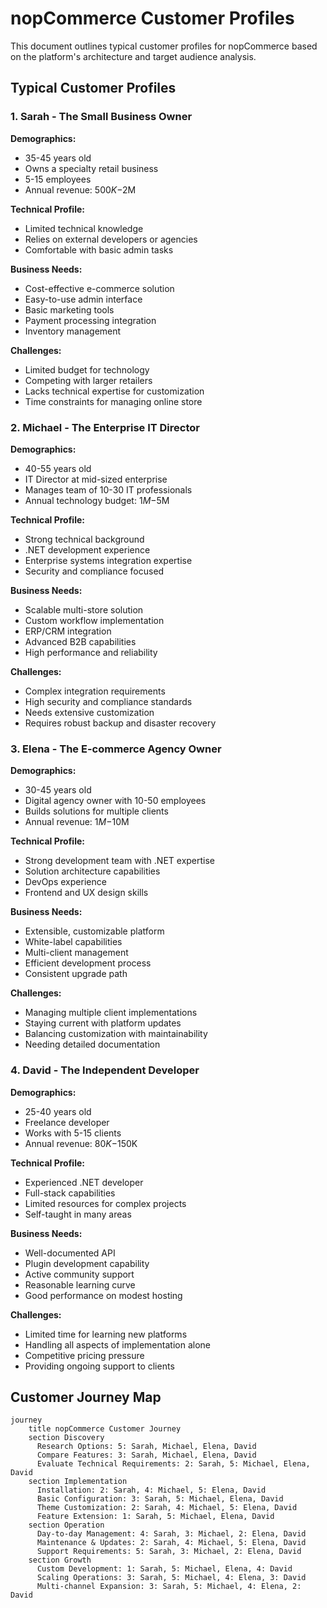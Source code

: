 # nopCommerce Customer Profiles

This document outlines typical customer profiles for nopCommerce based on the platform's architecture and target audience analysis.

## Typical Customer Profiles

### 1. Sarah - The Small Business Owner

**Demographics:**
- 35-45 years old
- Owns a specialty retail business
- 5-15 employees
- Annual revenue: $500K-$2M

**Technical Profile:**
- Limited technical knowledge
- Relies on external developers or agencies
- Comfortable with basic admin tasks

**Business Needs:**
- Cost-effective e-commerce solution
- Easy-to-use admin interface
- Basic marketing tools
- Payment processing integration
- Inventory management

**Challenges:**
- Limited budget for technology
- Competing with larger retailers
- Lacks technical expertise for customization
- Time constraints for managing online store

### 2. Michael - The Enterprise IT Director

**Demographics:**
- 40-55 years old
- IT Director at mid-sized enterprise
- Manages team of 10-30 IT professionals
- Annual technology budget: $1M-$5M

**Technical Profile:**
- Strong technical background
- .NET development experience
- Enterprise systems integration expertise
- Security and compliance focused

**Business Needs:**
- Scalable multi-store solution
- Custom workflow implementation
- ERP/CRM integration
- Advanced B2B capabilities
- High performance and reliability

**Challenges:**
- Complex integration requirements
- High security and compliance standards
- Needs extensive customization
- Requires robust backup and disaster recovery

### 3. Elena - The E-commerce Agency Owner

**Demographics:**
- 30-45 years old
- Digital agency owner with 10-50 employees
- Builds solutions for multiple clients
- Annual revenue: $1M-$10M

**Technical Profile:**
- Strong development team with .NET expertise
- Solution architecture capabilities
- DevOps experience
- Frontend and UX design skills

**Business Needs:**
- Extensible, customizable platform
- White-label capabilities
- Multi-client management
- Efficient development process
- Consistent upgrade path

**Challenges:**
- Managing multiple client implementations
- Staying current with platform updates
- Balancing customization with maintainability
- Needing detailed documentation

### 4. David - The Independent Developer

**Demographics:**
- 25-40 years old
- Freelance developer
- Works with 5-15 clients
- Annual revenue: $80K-$150K

**Technical Profile:**
- Experienced .NET developer
- Full-stack capabilities
- Limited resources for complex projects
- Self-taught in many areas

**Business Needs:**
- Well-documented API
- Plugin development capability
- Active community support
- Reasonable learning curve
- Good performance on modest hosting

**Challenges:**
- Limited time for learning new platforms
- Handling all aspects of implementation alone
- Competitive pricing pressure
- Providing ongoing support to clients

## Customer Journey Map

```mermaid
journey
    title nopCommerce Customer Journey
    section Discovery
      Research Options: 5: Sarah, Michael, Elena, David
      Compare Features: 3: Sarah, Michael, Elena, David
      Evaluate Technical Requirements: 2: Sarah, 5: Michael, Elena, David
    section Implementation
      Installation: 2: Sarah, 4: Michael, 5: Elena, David
      Basic Configuration: 3: Sarah, 5: Michael, Elena, David
      Theme Customization: 2: Sarah, 4: Michael, 5: Elena, David
      Feature Extension: 1: Sarah, 5: Michael, Elena, David
    section Operation
      Day-to-day Management: 4: Sarah, 3: Michael, 2: Elena, David
      Maintenance & Updates: 2: Sarah, 4: Michael, 5: Elena, David
      Support Requirements: 5: Sarah, 3: Michael, 2: Elena, David
    section Growth
      Custom Development: 1: Sarah, 5: Michael, Elena, 4: David
      Scaling Operations: 3: Sarah, 5: Michael, 4: Elena, 3: David
      Multi-channel Expansion: 3: Sarah, 5: Michael, 4: Elena, 2: David
```